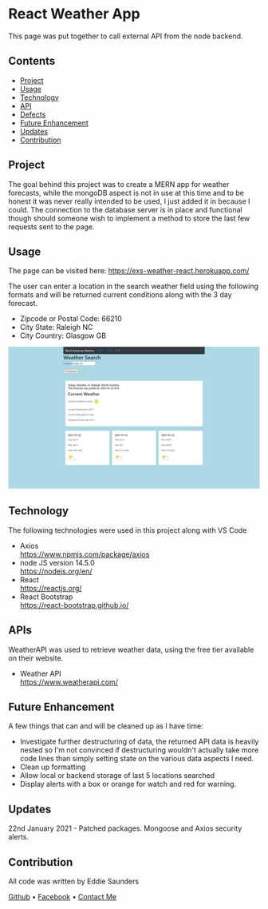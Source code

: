 # React Weather App

This page was put together to call external API from the node backend.

## Contents

- [Project](#Project)
- [Usage](#Usage)
- [Technology](#Technology)
- [API](#API)
- [Defects](#Defects)
- [Future Enhancement](#Future%20Enhancement)
- [Updates](#Updates)
- [Contribution](#Contribution)

## Project

The goal behind this project was to create a MERN app for weather forecasts, while the mongoDB aspect is not in use at this time and to be honest it was never really intended to be used, I just added it in because I could. The connection to the database server is in place and functional though should someone wish to implement a method to store the last few requests sent to the page.

## Usage

The page can be visited here:
https://exs-weather-react.herokuapp.com/

The user can enter a location in the search weather field using the following formats and will be returned current conditions along with the 3 day forecast.

- Zipcode or Postal Code: 66210
- City State: Raleigh NC
- City Country: Glasgow GB

![Screenshot](Default.jpg)

## Technology

The following technologies were used in this project along with VS Code

- Axios  
  https://www.npmjs.com/package/axios
- node JS version 14.5.0  
  https://nodejs.org/en/
- React  
  https://reactjs.org/
- React Bootstrap  
  https://react-bootstrap.github.io/

## APIs

WeatherAPI was used to retrieve weather data, using the free tier available on their website.

- Weather API  
  https://www.weatherapi.com/

## Future Enhancement

A few things that can and will be cleaned up as I have time:

- Investigate further destructuring of data, the returned API data is heavily nested so I'm not convinced if destructuring wouldn't actually take more code lines than simply setting state on the various data aspects I need.
- Clean up formatting
- Allow local or backend storage of last 5 locations searched
- Display alerts with a box or orange for watch and red for warning.

## Updates

22nd January 2021 - Patched packages. Mongoose and Axios security alerts.

## Contribution

All code was written by Eddie Saunders

[Github](https://github.com/saundersEddie) • [Facebook](https://www.facebook.com) • [Contact Me](mailto:edwyn.saunders@outlook.com)
